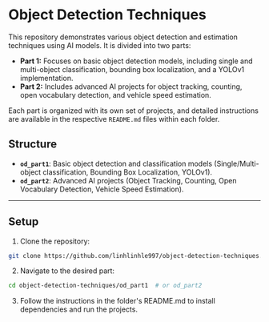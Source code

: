 # Object Detection Techniques

This repository demonstrates various object detection and estimation techniques using AI models. It is divided into two parts:

- **Part 1:** Focuses on basic object detection models, including single and multi-object classification, bounding box localization, and a YOLOv1 implementation.
- **Part 2:** Includes advanced AI projects for object tracking, counting, open vocabulary detection, and vehicle speed estimation.

Each part is organized with its own set of projects, and detailed instructions are available in the respective `README.md` files within each folder.

## Structure

- **`od_part1`**: Basic object detection and classification models (Single/Multi-object classification, Bounding Box Localization, YOLOv1).
- **`od_part2`**: Advanced AI projects (Object Tracking, Counting, Open Vocabulary Detection, Vehicle Speed Estimation).

---

## Setup

1. Clone the repository:
```bash
git clone https://github.com/linhlinhle997/object-detection-techniques.git
```

2. Navigate to the desired part:
```bash
cd object-detection-techniques/od_part1  # or od_part2
```

3. Follow the instructions in the folder's README.md to install dependencies and run the projects.
